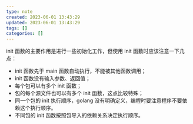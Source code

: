 ```yaml
---
type: note
created: 2023-06-01 13:43:29
updated: 2023-06-01 13:43:29
tags: []
categories: []
---
```


init 函数的主要作用是进行一些初始化工作，但使用 init 函数时应该注意一下几点：

- init 函数先于 main 函数自动执行，不能被其他函数调用；
- init 函数没有输入参数、返回值；
- 每个包可以有多个 init 函数；
- 包的每个源文件也可以有多个 init 函数，这点比较特殊；
- 同一个包的 init 执行顺序，golang 没有明确定义，编程时要注意程序不要依赖这个执行顺序。
- 不同包的 init 函数按照包导入的依赖关系决定执行顺序。
